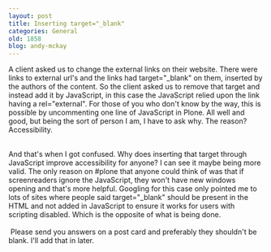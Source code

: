 ```yaml
---
layout: post
title: Inserting target="_blank"
categories: General
old: 1858
blog: andy-mckay
---
```

A client asked us to change the external links on their website. There were links to external url&#39;s and the links had target=&quot;_blank&quot; on them, inserted by the authors of the content. So the client asked us to remove that target and instead add it by JavaScript, in this case the JavaScript relied upon the link having a rel=&quot;external&quot;.  For those of you who don&#39;t know by the way, this is possible by uncommenting one line of JavaScript in Plone.  All well and good, but being the sort of person I am, I have to ask why. The reason? Accessibility.<div><br /></div><div>And that&#39;s when I got confused. Why does inserting that target through JavaScript improve accessibility for anyone? I can see it maybe being more valid. The only reason on #plone that anyone could think of was that if screenreaders ignore the JavaScript, they won&#39;t have new windows opening and that&#39;s more helpful.  Googling for this case only pointed me to lots of sites where people said target=&quot;_blank&quot; should be present in the HTML and not added in JavaScript to ensure it works for users with scripting disabled. Which is the opposite of what is being done.</div><div><br /></div><div>&nbsp;Please send you answers on a post card and preferably they shouldn&#39;t be blank. I&#39;ll add that in later.</div>